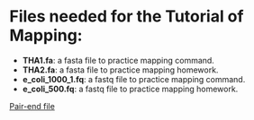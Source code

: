 # Files needed for the Tutorial of Mapping:

* **THA1.fa**: a fasta file to practice mapping command.  
* **THA2.fa**: a fasta file to practice mapping homework.  
* **e_coli_1000_1.fq**: a fastq file to practice mapping command.   
* **e_coli_500.fq**: a fastq file to practice mapping homework.  

[Pair-end file](https://cloud.tsinghua.edu.cn/d/9719bd1205f6477bbf75/)
